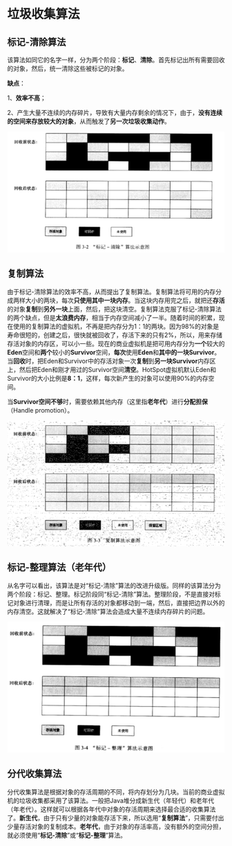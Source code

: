 # 垃圾收集算法

## 标记-清除算法

​      该算法如同它的名字一样，分为两个阶段：**标记**、**清除**。首先标记出所有需要回收的对象，然后，统一清除这些被标记的对象。

**缺点**：

1、**效率不高**；

2、产生大量不连续的内存碎片，导致有大量内存剩余的情况下，由于，**没有连续的空间来存放较大的对象**，从而触发了**另一次垃圾收集动作**。

![](.\images\标记清除算法.png)

## 复制算法

​      由于标记-清除算法的效率不高，从而提出了复制算法。复制算法将可用的内存分成两样大小的两块，每次**只使用其中一块内存**。当这块内存用完之后，就把还**存活**的对象**复制**到**另外一块**上面，然后，把这块清空。复制算法克服了标记-清除算法的两个缺点，但是**太浪费内存**，相当于内存空间减小了一半。
​      随着时间的积累，现在使用的复制算法的虚拟机，不再是把内存分为1：1的两块。因为98%的对象是寿命很短的，创建之后，很快就被回收了，存活下来的只有2%，所以，用来存储存活对象的内存区，可以小一些。现在的商业虚拟机是把可用内存分为**一个**较大的**Eden**空间和**两个**较小的**Survivor**空间，**每次**使用**Eden**和**其中的一块Survivor**。当**回收**时，把Eden和Survivor中的存活对象一次**复制**到**另一块Survivor**内存区上，然后把Eden和刚才用过的Survivor空间**清空**。HotSpot虚拟机默认Eden和Survivor的大小比例是**8：1**，这样，每次新产生的对象可以使用90%的内存空间。

当**Survivor空间不够**时，需要依赖其他内存（这里指**老年代**）进行**分配担保**（Handle promotion）。

![](.\images\复制算法.png)

## 标记-整理算法（老年代）

​      从名字可以看出，该算法是对“标记-清除”算法的改进升级版。同样的该算法分为两个阶段：标记、整理。标记阶段同“标记-清除”算法。整理阶段，不是直接对标记对象进行清理，而是让所有存活的对象都移动到一端，然后，直接把边界以外的内存清空。这就解决了“标记-清除”算法会造成大量不连续内存碎片的问题。

![](.\images\标记整理算法.png)

## 分代收集算法

​      分代收集算法是根据对象的存活周期的不同，将内存划分为几块。当前的商业虚拟机的垃圾收集都采用了该算法。一般把Java堆分成新生代（年轻代）和老年代（年老代）。这样就可以根据各年代中对象的存活周期来选择最合适的收集算法了。**新生代**，由于只有少量的对象能存活下来，所以选用“**复制算法**”，只需要付出少量存活对象的复制成本。**老年代**，由于对象的存活率高，没有额外的空间分担，就必须使用“**标记-清除**”或“**标记-整理**”算法。

